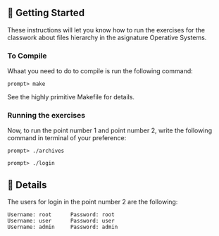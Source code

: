 ## 🏁 Getting Started <a name = "getting_started"></a>

These instructions will let you know how to run the exercises for the classwork about files hierarchy in the asignature Operative Systems.

### To Compile

Whaat you need to do to compile is run the following command:

```
prompt> make
```
See the highly primitive Makefile for details.

### Running the exercises

Now, to run the point number 1 and point number 2, write the following command in terminal of your preference:
```
prompt> ./archives
```
```
prompt> ./login
```

## 🔧 Details

The users for login in the point number 2 are the following:
```
Username: root      Password: root
Username: user      Password: user
Username: admin     Password: admin
```